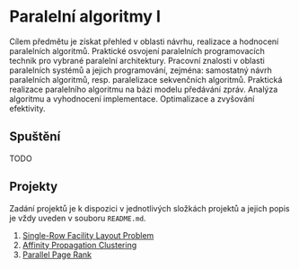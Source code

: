 # Paralelní algoritmy I

Cílem předmětu je získat přehled v oblasti návrhu, realizace a hodnocení paralelních algoritmů. Praktické osvojení
paralelních programovacích technik pro vybrané paralelní architektury. Pracovní znalosti v oblasti paralelních systémů a
jejich programování, zejména: samostatný návrh paralelních algoritmů, resp. paralelizace sekvenčních algoritmů.
Praktická realizace paralelního algoritmu na bázi modelu předávání zpráv. Analýza algoritmu a vyhodnocení implementace.
Optimalizace a zvyšování efektivity.

## Spuštění

TODO

## Projekty

Zadání projektů je k dispozici v jednotlivých složkách projektů a jejich popis je vždy uveden v souboru `README.md`.

1. [Single-Row Facility Layout Problem](project_1/README.md)
2. [Affinity Propagation Clustering](project_2/README.md)
3. [Parallel Page Rank](project_3/README.md)